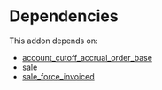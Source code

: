 # Dependencies

This addon depends on:

- [account_cutoff_accrual_order_base](https://github.com/bringout/oca-technical)
- [sale](https://github.com/bringout/oca-ocb-sale/tree/c17ba68cff0610f4dfb2f6dd7d61af76671084cf/odoo-bringout-oca-ocb-sale)
- [sale_force_invoiced](https://github.com/bringout/oca-workflow-process)
